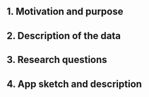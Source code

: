 ## 1. Motivation and purpose

## 2. Description of the data

## 3. Research questions

## 4. App sketch and description

